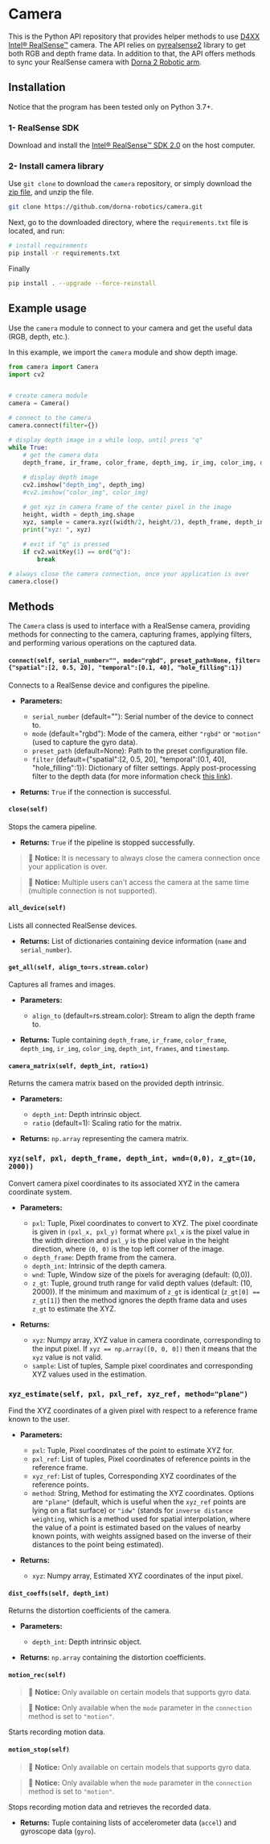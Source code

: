 # Camera 
This is the Python API repository that provides helper methods to use [D4XX Intel® RealSense™][realsense] camera. The API relies on [pyrealsense2][pyrealsense] library to get both RGB and depth frame data. In addition to that, the API offers methods to sync your RealSense camera with [Dorna 2 Robotic arm][dorna].


## Installation
Notice that the program has been tested only on Python 3.7+.

### 1- RealSense SDK
Download and install the [Intel® RealSense™ SDK 2.0](https://www.intelrealsense.com/sdk-2/) on the host computer.

### 2- Install camera library
Use `git clone` to download the `camera` repository, or simply download the [zip file](https://github.com/dorna-robotics/camera/archive/master.zip), and unzip the file.  
```bash
git clone https://github.com/dorna-robotics/camera.git
```
Next, go to the downloaded directory, where the `requirements.txt` file is located, and run:
```bash
# install requirements
pip install -r requirements.txt
```
Finally
```bash
pip install . --upgrade --force-reinstall
```

## Example usage
Use the `camera` module to connect to your camera and get the useful data (RGB, depth, etc.).

In this example, we import the `camera` module and show depth image.
``` python
from camera import Camera
import cv2


# create camera module
camera = Camera()

# connect to the camera 
camera.connect(filter={})

# display depth image in a while loop, until press "q"
while True:
    # get the camera data
    depth_frame, ir_frame, color_frame, depth_img, ir_img, color_img, depth_int, frames, timestamp = camera.get_all()
    
    # display depth image
    cv2.imshow("depth_img", depth_img)
    #cv2.imshow("color_img", color_img)

    # get xyz in camera frame of the center pixel in the image
    height, width = depth_img.shape
    xyz, sample = camera.xyz((width/2, height/2), depth_frame, depth_int)
    print("xyz: ", xyz)
    
    # exit if "q" is pressed
    if cv2.waitKey(1) == ord("q"):
        break

# always close the camera connection, once your application is over
camera.close()
```  

## Methods
The `Camera` class is used to interface with a RealSense camera, providing methods for connecting to the camera, capturing frames, applying filters, and performing various operations on the captured data.

#### `connect(self, serial_number="", mode="rgbd", preset_path=None, filter={"spatial":[2, 0.5, 20], "temporal":[0.1, 40], "hole_filling":1})`
Connects to a RealSense device and configures the pipeline.

- **Parameters:**
  - `serial_number` (default=""): Serial number of the device to connect to.
  - `mode` (default="rgbd"): Mode of the camera, either `"rgbd"` or `"motion"` (used to capture the gyro data).
  - `preset_path` (default=None): Path to the preset configuration file.
  - `filter` (default={"spatial":[2, 0.5, 20], "temporal":[0.1, 40], "hole_filling":1}): Dictionary of filter settings. Apply post-processing filter to the depth data (for more information check [this link](https://dev.intelrealsense.com/docs/post-processing-filters)).

- **Returns:** `True` if the connection is successful.

#### `close(self)`
Stops the camera pipeline.

- **Returns:** `True` if the pipeline is stopped successfully.
> 🚨 **Notice:** It is necessary to always close the camera connection once your application is over.  

> 🚨 **Notice:** Multiple users can't access the camera at the same time (multiple connection is not supported).


#### `all_device(self)`
Lists all connected RealSense devices.

- **Returns:** List of dictionaries containing device information (`name` and `serial_number`).

#### `get_all(self, align_to=rs.stream.color)`
Captures all frames and images.

- **Parameters:**
  - `align_to` (default=rs.stream.color): Stream to align the depth frame to.

- **Returns:** Tuple containing `depth_frame`, `ir_frame`, `color_frame`, `depth_img`, `ir_img`, `color_img`, `depth_int`, `frames`, and `timestamp`.


#### `camera_matrix(self, depth_int, ratio=1)`
Returns the camera matrix based on the provided depth intrinsic.

- **Parameters:**
  - `depth_int`: Depth intrinsic object.
  - `ratio` (default=1): Scaling ratio for the matrix.

- **Returns:** `np.array` representing the camera matrix.


### `xyz(self, pxl, depth_frame, depth_int, wnd=(0,0), z_gt=(10, 2000))`

Convert camera pixel coordinates to its associated XYZ in the camera coordinate system.

- **Parameters:**
  - `pxl`: Tuple, Pixel coordinates to convert to XYZ. The pixel coordinate is given in `(pxl_x, pxl_y)` format where `pxl_x` is the pixel value in the width direction and `pxl_y` is the pixel value in the height direction, where `(0, 0)` is the top left corner of the image.
  - `depth_frame`: Depth frame from the camera.
  - `depth_int`: Intrinsic of the depth camera.
  - `wnd`: Tuple, Window size of the pixels for averaging (default: (0,0)).
  - `z_gt`: Tuple, ground truth range for valid depth values (default: (10, 2000)). If the minimum and maximum of `z_gt` is identical (`z_gt[0] == z_gt[1]`) then the method ignores the depth frame data and uses `z_gt` to estimate the XYZ.

- **Returns:**
  - `xyz`: Numpy array, XYZ value in camera coordinate, corresponding to the input pixel. If `xyz == np.array([0, 0, 0])` then it means that the `xyz` value is not valid. 
  - `sample`: List of tuples, Sample pixel coordinates and corresponding XYZ values used in the estimation.


### `xyz_estimate(self, pxl, pxl_ref, xyz_ref, method="plane")`

Find the XYZ coordinates of a given pixel with respect to a reference frame known to the user.

- **Parameters:**
  - `pxl`: Tuple, Pixel coordinates of the point to estimate XYZ for.
  - `pxl_ref`: List of tuples, Pixel coordinates of reference points in the reference frame.
  - `xyz_ref`: List of tuples, Corresponding XYZ coordinates of the reference points.
  - `method`: String, Method for estimating the XYZ coordinates. Options are `"plane"` (default, which is useful when the `xyz_ref` points are lying on a flat surface) or `"idw"` (stands for `inverse distance weighting`, which is a method used for spatial interpolation, where the value of a point is estimated based on the values of nearby known points, with weights assigned based on the inverse of their distances to the point being estimated).

- **Returns:**
  - `xyz`: Numpy array, Estimated XYZ coordinates of the input pixel.


#### `dist_coeffs(self, depth_int)`
Returns the distortion coefficients of the camera.

- **Parameters:**
  - `depth_int`: Depth intrinsic object.

- **Returns:** `np.array` containing the distortion coefficients.

#### `motion_rec(self)`
> 🚨 **Notice:** Only available on certain models that supports gyro data.

> 🚨 **Notice:** Only available when the `mode` parameter in the `connection` method is set to `"motion"`.

Starts recording motion data.

#### `motion_stop(self)`
> 🚨 **Notice:** Only available on certain models that supports gyro data.

> 🚨 **Notice:** Only available when the `mode` parameter in the `connection` method is set to `"motion"`.

Stops recording motion data and retrieves the recorded data.

- **Returns:** Tuple containing lists of accelerometer data (`accel`) and gyroscope data (`gyro`).

[dorna]: https://dorna.ai
[realsense]: https://www.intelrealsense.com
[pyrealsense]: https://github.com/IntelRealSense/librealsense